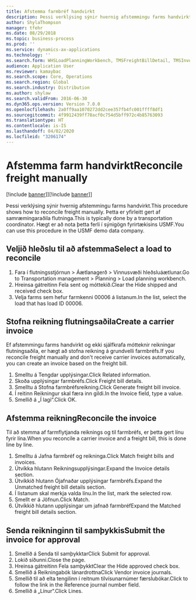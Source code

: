 ```yaml
---
title: Afstemma farmbréf handvirkt
description: Þessi verklýsing sýnir hvernig afstemmingu farms handvirkt.
author: ShylaThompson
manager: tfehr
ms.date: 08/29/2018
ms.topic: business-process
ms.prod: ''
ms.service: dynamics-ax-applications
ms.technology: ''
ms.search.form: WHSLoadPlanningWorkbench, TMSFreightBillDetail, TMSInvoiceTable, TMSFreightBillInvoiceReconcile, TMSInvoiceJournal, LedgerJournalTable, LedgerJournalTransDaily
audience: Application User
ms.reviewer: kamaybac
ms.search.scope: Core, Operations
ms.search.region: Global
ms.search.industry: Distribution
ms.author: shylaw
ms.search.validFrom: 2016-06-30
ms.dyn365.ops.version: Version 7.0.0
ms.openlocfilehash: 2a0ff9aa1070272dd2cee357fb4fc001ffff8df1
ms.sourcegitcommit: 4f9912439ff78acf0c754d5bff972c4b85763093
ms.translationtype: HT
ms.contentlocale: is-IS
ms.lasthandoff: 04/02/2020
ms.locfileid: "3206174"
---
```

# <a name="reconcile-freight-manually"></a><span data-ttu-id="a0a7a-103">Afstemma farm handvirkt</span><span class="sxs-lookup"><span data-stu-id="a0a7a-103">Reconcile freight manually</span></span>

<span data-ttu-id="a0a7a-104">[!include [banner](../../includes/banner.md)]]</span><span class="sxs-lookup"><span data-stu-id="a0a7a-104">[!include [banner](../../includes/banner.md)]]</span></span>

<span data-ttu-id="a0a7a-105">Þessi verklýsing sýnir hvernig afstemmingu farms handvirkt.</span><span class="sxs-lookup"><span data-stu-id="a0a7a-105">This procedure shows how to reconcile freight manually.</span></span> <span data-ttu-id="a0a7a-106">Þetta er yfirleitt gert af samræmingaraðila flutninga.</span><span class="sxs-lookup"><span data-stu-id="a0a7a-106">This is typically done by a transportation coordinator.</span></span> <span data-ttu-id="a0a7a-107">Hægt er að nota þetta ferli í sýnigögn fyrirtækisins USMF.</span><span class="sxs-lookup"><span data-stu-id="a0a7a-107">You can use this procedure in the USMF demo data company.</span></span>


## <a name="select-a-load-to-reconcile"></a><span data-ttu-id="a0a7a-108">Veljið hleðslu til að afstemma</span><span class="sxs-lookup"><span data-stu-id="a0a7a-108">Select a load to reconcile</span></span>
1. <span data-ttu-id="a0a7a-109">Fara í flutningsstjórnun > Áætlanagerð > Vinnusvæði hleðsluáætlunar.</span><span class="sxs-lookup"><span data-stu-id="a0a7a-109">Go to Transportation management > Planning > Load planning workbench.</span></span>
2. <span data-ttu-id="a0a7a-110">Hreinsa gátreitinn Fela sent og móttekið.</span><span class="sxs-lookup"><span data-stu-id="a0a7a-110">Clear the Hide shipped and received check box.</span></span> 
3. <span data-ttu-id="a0a7a-111">Velja farms sem hefur farmkenni 00006 á listanum.</span><span class="sxs-lookup"><span data-stu-id="a0a7a-111">In the list, select the load that has load ID 00006.</span></span>

## <a name="create-a-carrier-invoice"></a><span data-ttu-id="a0a7a-112">Stofna reikning flutningsaðila</span><span class="sxs-lookup"><span data-stu-id="a0a7a-112">Create a carrier invoice</span></span>
<span data-ttu-id="a0a7a-113">Ef afstemmingu farms handvirkt og ekki sjálfkrafa mótteknir reikningar flutningsaðila, er hægt að stofna reikning á grundvelli farmbréfs.</span><span class="sxs-lookup"><span data-stu-id="a0a7a-113">If you reconcile freight manually and don't receive carrier invoices automatically, you can create an invoice based on the freight bill.</span></span>  
1. <span data-ttu-id="a0a7a-114">Smelltu á Tengdar upplýsingar.</span><span class="sxs-lookup"><span data-stu-id="a0a7a-114">Click Related information.</span></span>
2. <span data-ttu-id="a0a7a-115">Skoða upplýsingar farmbréfs.</span><span class="sxs-lookup"><span data-stu-id="a0a7a-115">Click Freight bill details.</span></span>
3. <span data-ttu-id="a0a7a-116">Smelltu á Stofna farmbréfsreikning.</span><span class="sxs-lookup"><span data-stu-id="a0a7a-116">Click Generate freight bill invoice.</span></span>
4. <span data-ttu-id="a0a7a-117">Í reitinn Reikningur skal færa inn gildi.</span><span class="sxs-lookup"><span data-stu-id="a0a7a-117">In the Invoice field, type a value.</span></span>
5. <span data-ttu-id="a0a7a-118">Smellið á „Í lagi“.</span><span class="sxs-lookup"><span data-stu-id="a0a7a-118">Click OK.</span></span>

## <a name="reconcile-the-invoice"></a><span data-ttu-id="a0a7a-119">Afstemma reikning</span><span class="sxs-lookup"><span data-stu-id="a0a7a-119">Reconcile the invoice</span></span>
<span data-ttu-id="a0a7a-120">Til að stemma af farmflytjanda reiknings og til farmbréfs, er þetta gert línu fyrir lína.</span><span class="sxs-lookup"><span data-stu-id="a0a7a-120">When you reconcile a carrier invoice and a freight bill, this is done line by line.</span></span>  
1. <span data-ttu-id="a0a7a-121">Smelltu á Jafna farmbréf og reikninga.</span><span class="sxs-lookup"><span data-stu-id="a0a7a-121">Click Match freight bills and invoices.</span></span>
2. <span data-ttu-id="a0a7a-122">Útvíkka hlutann Reikningsupplýsingar.</span><span class="sxs-lookup"><span data-stu-id="a0a7a-122">Expand the Invoice details section.</span></span>
3. <span data-ttu-id="a0a7a-123">Útvíkkið hlutann Ójafnaðar upplýsingar farmbréfs.</span><span class="sxs-lookup"><span data-stu-id="a0a7a-123">Expand the Unmatched freight bill details section.</span></span>
4. <span data-ttu-id="a0a7a-124">Í listanum skal merkja valda línu.</span><span class="sxs-lookup"><span data-stu-id="a0a7a-124">In the list, mark the selected row.</span></span>
5. <span data-ttu-id="a0a7a-125">Smellt er á Jöfnun.</span><span class="sxs-lookup"><span data-stu-id="a0a7a-125">Click Match.</span></span>
6. <span data-ttu-id="a0a7a-126">Útvíkkið hlutann upplýsingar um jafnað farmbréf</span><span class="sxs-lookup"><span data-stu-id="a0a7a-126">Expand the Matched freight bill details section.</span></span>

## <a name="submit-the-invoice-for-approval"></a><span data-ttu-id="a0a7a-127">Senda reikninginn til samþykkis</span><span class="sxs-lookup"><span data-stu-id="a0a7a-127">Submit the invoice for approval</span></span>
1. <span data-ttu-id="a0a7a-128">Smellið á Senda til samþykktar</span><span class="sxs-lookup"><span data-stu-id="a0a7a-128">Click Submit for approval.</span></span>
2. <span data-ttu-id="a0a7a-129">Lokið síðunni.</span><span class="sxs-lookup"><span data-stu-id="a0a7a-129">Close the page.</span></span>
3. <span data-ttu-id="a0a7a-130">Hreinsa gátreitinn Fela samþykkt</span><span class="sxs-lookup"><span data-stu-id="a0a7a-130">Clear the Hide approved check box.</span></span> 
4. <span data-ttu-id="a0a7a-131">Smellið á Reikningabók lánardrottna</span><span class="sxs-lookup"><span data-stu-id="a0a7a-131">Click Vendor invoice journals.</span></span>
5. <span data-ttu-id="a0a7a-132">Smellið til að elta tengilinn í reitnum tilvísunarnúmer færslubókar.</span><span class="sxs-lookup"><span data-stu-id="a0a7a-132">Click to follow the link in the Reference journal number field.</span></span>
6. <span data-ttu-id="a0a7a-133">Smellið á „Línur“.</span><span class="sxs-lookup"><span data-stu-id="a0a7a-133">Click Lines.</span></span>

